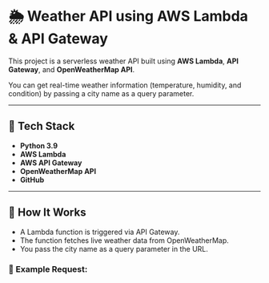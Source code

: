 # 🌦️ Weather API using AWS Lambda & API Gateway

This project is a serverless weather API built using **AWS Lambda**, **API Gateway**, and **OpenWeatherMap API**.

You can get real-time weather information (temperature, humidity, and condition) by passing a city name as a query parameter.

---

## 🔧 Tech Stack

- **Python 3.9**
- **AWS Lambda**
- **AWS API Gateway**
- **OpenWeatherMap API**
- **GitHub**

---

## 📌 How It Works

- A Lambda function is triggered via API Gateway.
- The function fetches live weather data from OpenWeatherMap.
- You pass the city name as a query parameter in the URL.

### 🔗 Example Request:

